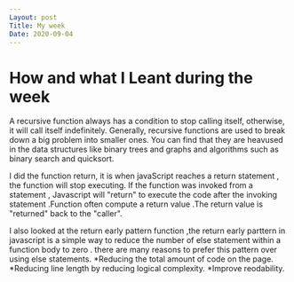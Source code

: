 ```yaml
---
Layout: post
Title: My week
Date: 2020-09-04
---
```


# How and what I Leant during the week

A recursive function always has a condition to stop calling itself, otherwise, 
it will call itself indefinitely. Generally, recursive functions are used to break down a big problem 
into smaller ones. You can find that they are heavused in the data structures like binary trees and 
graphs and algorithms such as binary search and quicksort.

I did the function return, it is when javaScript reaches a return statement , the function will stop executing. 
If the function was invoked from a statement , Javascript will "return" to execute the code after the invoking 
statement .Function often compute a return value .The return value is "returned" back to the "caller".

I also looked at the return early pattern function ,the return early parttern in javascript is a simple way
to reduce the number of else statement within a function body to zero . there are many reasons to prefer this 
pattern over using else statements.
*Reducing the total amount of code on the page. 
*Reducing line length by reducing logical complexity. 
*Improve reodability.  